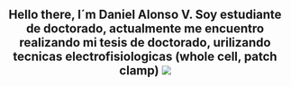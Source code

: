 <h2> <center>  Hello there, 
I´m Daniel Alonso V.
Soy estudiante de doctorado, actualmente me encuentro realizando mi tesis de doctorado, urilizando tecnicas electrofisiologicas (whole cell, patch clamp) <img src=https://media2.giphy.com/media/v1.Y2lkPTc5MGI3NjExbWIxMHJ3d2NycTE3dnBnMnUzY2N5bjExaXR3djM0OW1nYTdlZXJhZCZlcD12MV9pbnRlcm5hbF9naWZfYnlfaWQmY3Q9Zw/pK6k4BNalmx44CQj3v/giphy.gif weihgt/h2>


<!--
**AVCD287/AVCD287** is a ✨ _special_ ✨ repository because its `README.md` (this file) appears on your GitHub profile.

Here are some ideas to get you started:

- 🔭 I’m currently working on ...
- 🌱 I’m currently learning ...
- 👯 I’m looking to collaborate on ...
- 🤔 I’m looking for help with ...
- 💬 Ask me about ...
- 📫 How to reach me: ...
- 😄 Pronouns: ...
- ⚡ Fun fact: ...
-->
